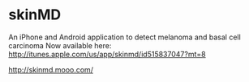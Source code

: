 skinMD
======

An iPhone and Android application to detect melanoma and basal cell carcinoma
Now available here: http://itunes.apple.com/us/app/skinmd/id515837047?mt=8

http://skinmd.mooo.com/